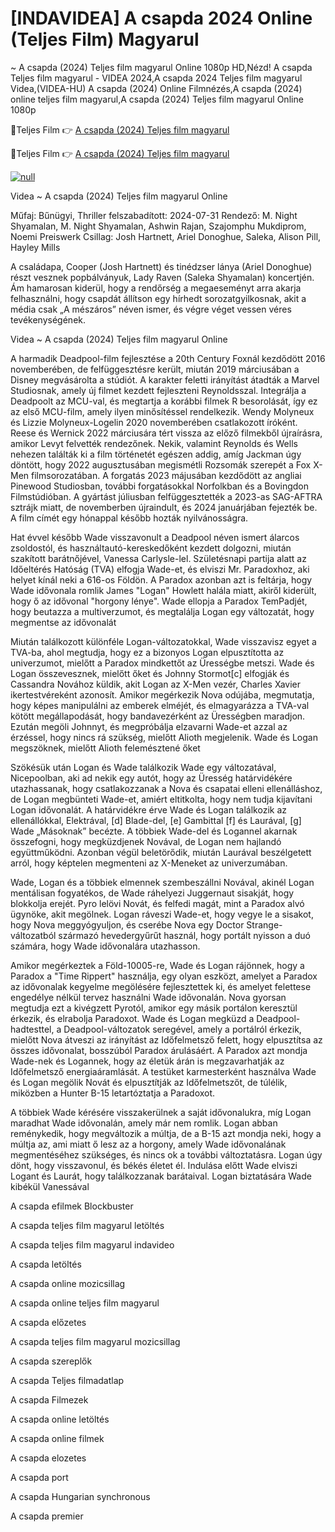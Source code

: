 # [INDAVIDEA] A csapda 2024 Online (Teljes Film) Magyarul

~ A csapda (2024) Teljes film magyarul Online 1080p HD,Nézd! A csapda Teljes film magyarul - VIDEA 2024,A csapda 2024 Teljes film magyarul Videa,(VIDEA-HU) A csapda (2024) Online Filmnézés,A csapda (2024) online teljes film magyarul,A csapda (2024) Teljes film magyarul Online 1080p

🔴Teljes Film 👉 [A csapda (2024) Teljes film magyarul](https://t.co/hamxnPxFWa)

🔴Teljes Film 👉 [A csapda (2024) Teljes film magyarul](https://t.co/hamxnPxFWa)



[![null](https://image.tmdb.org/t/p/w300/mWV2fNBkSTW67dIotVTXDYZhNBj.jpg?resize=300,450)](https://t.co/hamxnPxFWa)



Videa ~ A csapda (2024) Teljes film magyarul Online

Műfaj:
Bűnügyi, Thriller
felszabadított:
2024-07-31
Rendező:
M. Night Shyamalan, M. Night Shyamalan, Ashwin Rajan, Szajomphu Mukdiprom, Noemi Preiswerk
Csillag:
Josh Hartnett, Ariel Donoghue, Saleka, Alison Pill, Hayley Mills

A családapa, Cooper (Josh Hartnett) és tinédzser lánya (Ariel Donoghue) részt vesznek popbálványuk, Lady Raven (Saleka Shyamalan) koncertjén. Ám hamarosan kiderül, hogy a rendőrség a megaeseményt arra akarja felhasználni, hogy csapdát állítson egy hírhedt sorozatgyilkosnak, akit a média csak „A mészáros” néven ismer, és végre véget vessen véres tevékenységének.


Videa ~ A csapda (2024) Teljes film magyarul Online

A harmadik Deadpool-film fejlesztése a 20th Century Foxnál kezdődött 2016 novemberében, de felfüggesztésre került, miután 2019 márciusában a Disney megvásárolta a stúdiót. A karakter feletti irányítást átadták a Marvel Studiosnak, amely új filmet kezdett fejleszteni Reynoldsszal. Integrálja a Deadpoolt az MCU-val, és megtartja a korábbi filmek R besorolását, így ez az első MCU-film, amely ilyen minősítéssel rendelkezik. Wendy Molyneux és Lizzie Molyneux-Logelin 2020 novemberében csatlakozott íróként. Reese és Wernick 2022 márciusára tért vissza az előző filmekből újraírásra, amikor Levyt felvették rendezőnek. Nekik, valamint Reynolds és Wells nehezen találták ki a film történetét egészen addig, amíg Jackman úgy döntött, hogy 2022 augusztusában megismétli Rozsomák szerepét a Fox X-Men filmsorozatában. A forgatás 2023 májusában kezdődött az angliai Pinewood Studiosban, további forgatásokkal Norfolkban és a Bovingdon Filmstúdióban. A gyártást júliusban felfüggesztették a 2023-as SAG-AFTRA sztrájk miatt, de novemberben újraindult, és 2024 januárjában fejezték be. A film címét egy hónappal később hozták nyilvánosságra.

Hat évvel később Wade visszavonult a Deadpool néven ismert álarcos zsoldostól, és használtautó-kereskedőként kezdett dolgozni, miután szakított barátnőjével, Vanessa Carlysle-lel. Születésnapi partija alatt az Időeltérés Hatóság (TVA) elfogja Wade-et, és elviszi Mr. Paradoxhoz, aki helyet kínál neki a 616-os Földön. A Paradox azonban azt is feltárja, hogy Wade idővonala romlik James "Logan" Howlett halála miatt, akiről kiderült, hogy ő az idővonal "horgony lénye". Wade ellopja a Paradox TemPadjét, hogy beutazza a multiverzumot, és megtalálja Logan egy változatát, hogy megmentse az idővonalát

Miután találkozott különféle Logan-változatokkal, Wade visszavisz egyet a TVA-ba, ahol megtudja, hogy ez a bizonyos Logan elpusztította az univerzumot, mielőtt a Paradox mindkettőt az Ürességbe metszi. Wade és Logan összevesznek, mielőtt őket és Johnny Stormot[c] elfogják és Cassandra Novához küldik, akit Logan az X-Men vezér, Charles Xavier ikertestvéreként azonosít. Amikor megérkezik Nova odújába, megmutatja, hogy képes manipulálni az emberek elméjét, és elmagyarázza a TVA-val kötött megállapodását, hogy bandavezérként az Ürességben maradjon. Ezután megöli Johnnyt, és megpróbálja elzavarni Wade-et azzal az érzéssel, hogy nincs rá szükség, mielőtt Alioth megjelenik. Wade és Logan megszöknek, mielőtt Alioth felemésztené őket

Szökésük után Logan és Wade találkozik Wade egy változatával, Nicepoolban, aki ad nekik egy autót, hogy az Üresség határvidékére utazhassanak, hogy csatlakozzanak a Nova és csapatai elleni ellenálláshoz, de Logan megbünteti Wade-et, amiért eltitkolta, hogy nem tudja kijavítani Logan idővonalát. A határvidékre érve Wade és Logan találkozik az ellenállókkal, Elektrával, [d] Blade-del, [e] Gambittal [f] és Laurával, [g] Wade „Másoknak” becézte. A többiek Wade-del és Logannel akarnak összefogni, hogy megküzdjenek Novával, de Logan nem hajlandó együttműködni. Azonban végül beletörődik, miután Laurával beszélgetett arról, hogy képtelen megmenteni az X-Meneket az univerzumában.

Wade, Logan és a többiek elmennek szembeszállni Novával, akinél Logan mentálisan fogyatékos, de Wade ráhelyezi Juggernaut sisakját, hogy blokkolja erejét. Pyro lelövi Novát, és felfedi magát, mint a Paradox alvó ügynöke, akit megölnek. Logan ráveszi Wade-et, hogy vegye le a sisakot, hogy Nova meggyógyuljon, és cserébe Nova egy Doctor Strange-változatból származó hevedergyűrűt használ, hogy portált nyisson a duó számára, hogy Wade idővonalára utazhasson.

Amikor megérkeztek a Föld-10005-re, Wade és Logan rájönnek, hogy a Paradox a "Time Rippert" használja, egy olyan eszközt, amelyet a Paradox az idővonalak kegyelme megölésére fejlesztettek ki, és amelyet felettese engedélye nélkül tervez használni Wade idővonalán. Nova gyorsan megtudja ezt a kivégzett Pyrotól, amikor egy másik portálon keresztül érkezik, és elrabolja Paradoxot. Wade és Logan megküzd a Deadpool-hadtesttel, a Deadpool-változatok seregével, amely a portálról érkezik, mielőtt Nova átveszi az irányítást az Időfelmetsző felett, hogy elpusztítsa az összes idővonalat, bosszúból Paradox árulásáért. A Paradox azt mondja Wade-nek és Logannek, hogy az életük árán is megzavarhatják az Időfelmetsző energiaáramlását. A testüket karmesterként használva Wade és Logan megölik Novát és elpusztítják az Időfelmetszőt, de túlélik, miközben a Hunter B-15 letartóztatja a Paradoxot.

A többiek Wade kérésére visszakerülnek a saját idővonalukra, míg Logan maradhat Wade idővonalán, amely már nem romlik. Logan abban reménykedik, hogy megváltozik a múltja, de a B-15 azt mondja neki, hogy a múltja az, ami miatt ő lesz az a horgony, amely Wade idővonalának megmentéséhez szükséges, és nincs ok a további változtatásra. Logan úgy dönt, hogy visszavonul, és békés életet él. Indulása előtt Wade elviszi Logant és Laurát, hogy találkozzanak barátaival. Logan biztatására Wade kibékül Vanessával

A csapda efilmek Blockbuster

A csapda teljes film magyarul letöltés

A csapda teljes film magyarul indavideo

A csapda letöltés

A csapda online mozicsillag

A csapda online teljes film magyarul

A csapda előzetes

A csapda teljes film magyarul mozicsillag

A csapda szereplők

A csapda Teljes filmadatlap

A csapda Filmezek

A csapda online letöltés

A csapda online filmek

A csapda elozetes

A csapda port

A csapda Hungarian synchronous

A csapda premier
